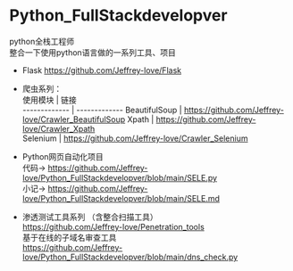 # Python_FullStackdevelopver
python全栈工程师  
整合一下使用python语言做的一系列工具、项目  

  
* Flask
https://github.com/Jeffrey-love/Flask  
* 爬虫系列：  
  使用模块 | 链接  
  ------------- | -------------
  BeautifulSoup | https://github.com/Jeffrey-love/Crawler_BeautifulSoup
  Xpath | https://github.com/Jeffrey-love/Crawler_Xpath  
  Selenium | https://github.com/Jeffrey-love/Crawler_Selenium
  
* Python网页自动化项目  
  代码-> https://github.com/Jeffrey-love/Python_FullStackdevelopver/blob/main/SELE.py  
  小记-> https://github.com/Jeffrey-love/Python_FullStackdevelopver/blob/main/SELE.md  
  
* 渗透测试工具系列 （含整合扫描工具）  
  https://github.com/Jeffrey-love/Penetration_tools  
  基于在线的子域名审查工具  
  https://github.com/Jeffrey-love/Python_FullStackdevelopver/blob/main/dns_check.py
